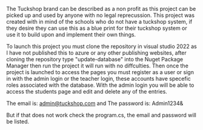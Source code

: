 The Tuckshop brand can be described as a non profit as this project can be picked up and used by anyone with no legal reprecussion. This project was created with in mind of the schools who do not have a tuckshop system, if they desire they can use this as a blue print for their tuckshop system or use it to build upon and implement their own things.

To launch this project you must clone the repository in visual studio 2022 as I have not published this to azure or any other publishing websites, after cloning the repository type "update-database" into the Nuget Package Manager then run the project it will run with no diffculties. Then once the project is launched to access the pages you must register as a user or sign in with the admin login or the teacher login, these accounts have specefic roles associated with the database. With the admin login you will be able to access the students page and edit and delete any of the entries.

The email is: admin@tuckshop.com
and The password is: Admin1234&

But if that does not work check the program.cs, the email and password will be listed. 
